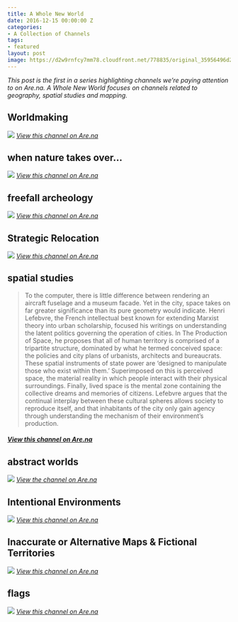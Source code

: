 ```yaml
---
title: A Whole New World
date: 2016-12-15 00:00:00 Z
categories:
- A Collection of Channels
tags:
- featured
layout: post
image: https://d2w9rnfcy7mm78.cloudfront.net/778835/original_35956496d20d2fbfacc487392a9bed2f.jpg
---
```


_This post is the first in a series highlighting channels we’re paying attention to on Are.na. A Whole New World focuses on channels related to geography, spatial studies and mapping._

## Worldmaking
[![](https://qph.ec.quoracdn.net/main-qimg-7832a8c99cafb7c9f72848c435605ac4?convert_to_webp=true)](https://www.are.na/damon-zucconi/worldmaking) *[View this channel on Are.na](https://www.are.na/damon-zucconi/worldmaking)*

## when nature takes over...
[![](https://d2w9rnfcy7mm78.cloudfront.net/753203/original_373ba98d3a5223f860dc53f549d060e2.jpg)](https://www.are.na/min-chen/when-nature-takes-over) *[View this channel on Are.na](https://www.are.na/min-chen/when-nature-takes-over)*

## freefall archeology
[![](https://d2w9rnfcy7mm78.cloudfront.net/791370/original_0c29dda40c3644860c9b654b16ccc27a.jpg)](https://www.are.na/mari-na/freefall-archeology) *[View this channel on Are.na](https://www.are.na/mari-na/freefall-archeology)*

## Strategic Relocation
[![](https://d2w9rnfcy7mm78.cloudfront.net/340162/original_59a95f4e05a46f8c0cc8eb2b3bdb9f9e.gif)](https://www.are.na/ali-bosworth/strategic-relocation) *[View this channel on Are.na](https://www.are.na/ali-bosworth/strategic-relocation)*

## spatial studies
> To the computer, there is little difference between rendering an aircraft fuselage and a museum facade. Yet in the city, space takes on far greater significance than its pure geometry would indicate. Henri Lefebvre, the French intellectual best known for extending Marxist theory into urban scholarship, focused his writings on understanding the latent politics governing the operation of cities. In The Production of Space, he proposes that all of human territory is comprised of a tripartite structure, dominated by what he termed conceived space: the policies and city plans of urbanists, architects and bureaucrats. These spatial instruments of state power are ‘designed to manipulate those who exist within them.’ Superimposed on this is perceived space, the material reality in which people interact with their physical surroundings. Finally, lived space is the mental zone containing the collective dreams and memories of citizens. Lefebvre argues that the continual interplay between these cultural spheres allows society to reproduce itself, and that inhabitants of the city only gain agency through understanding the mechanism of their environment’s production.

#### *[View this channel on Are.na](https://www.are.na/lukas-wp/spatial-studies)*



## abstract worlds
[![](https://67.media.tumblr.com/df94cf3bf501e2c272469b76ba78da10/tumblr_nzd8x48OfN1qzse0lo1_1280.jpg)](https://www.are.na/drew-garvey/abstract-worlds) *[View the channel on Are.na](https://www.are.na/drew-garvey/abstract-worlds)*

## Intentional Environments
[![](https://4.bp.blogspot.com/_EWY1PJsPzBA/TQwrQLCtwyI/AAAAAAAADoI/-DQ5CwGjLnE/s1600/arakawa%2526gins03.jpg)](https://www.are.na/morgan-sutherland/intentional-environments) *[View this channel on Are.na](https://www.are.na/morgan-sutherland/intentional-environments)*

## Inaccurate or Alternative Maps & Fictional Territories
[![](https://d2w9rnfcy7mm78.cloudfront.net/633106/original_dca1fd01271a04002a23fadf70505eef.jpg)](https://www.are.na/julian-garcia/inaccurate-or-alternative-maps-fictional-territories) *[View this channel on Are.na](https://www.are.na/julian-garcia/inaccurate-or-alternative-maps-fictional-territories)*

## flags
[![](https://upload.wikimedia.org/wikipedia/commons/thumb/5/58/Flag_of_Zheleznogorsk.svg/1280px-Flag_of_Zheleznogorsk.svg.png)](https://www.are.na/fazed-grunion-1467301677/flags-1469561316) *[View this channel on Are.na](https://www.are.na/fazed-grunion-1467301677/flags-1469561316)*
